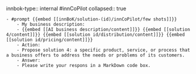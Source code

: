 innbok-type:: internal
#innCoPilot
collapsed:: true

	- #prompt {{embed [[innBoK/solution-(id)/innCoPilot/few shots]]}}
		- My business description:
		- {{embed [[AI business description/content]]}} {{embed [[solution 4/content]]}} {{embed [[solution id/distribution/content]]}} {{embed [[solution id/pricing/content]]}}
		- Action:
		- Propose solution 4: a specific product, service, or process that a business offers to address the needs or problems of its customers.
		- Answer:
		- Please write your respons in a MarkDown code box.